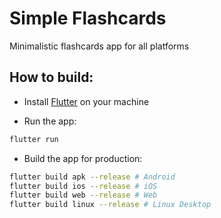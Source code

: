 # Simple Flashcards

Minimalistic flashcards app for all platforms

## How to build:

- Install [Flutter](https://flutter.dev) on your machine

- Run the app:

```sh
flutter run
```

- Build the app for production:

```sh
flutter build apk --release # Android
flutter build ios --release # iOS
flutter build web --release # Web
flutter build linux --release # Linux Desktop
```